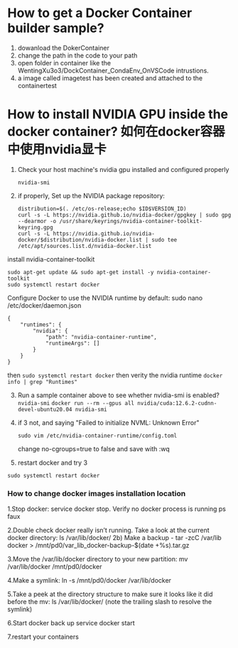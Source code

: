 # How to get a Docker Container builder sample?
1. dowanload the DokerContainer
2. change the path in the code to your path
3. open folder in container like the WentingXu3o3/DockContainer_CondaEnv_OnVSCode intrustions.
4. a image called imagetest has been created and attached to the containertest

# How to install NVIDIA GPU inside the docker container? 如何在docker容器中使用nvidia显卡
1. Check your host machine's nvidia gpu installed and configured properly
   ```
   nvidia-smi
   ```
2. if properly,
  Set up the NVIDIA package repository:
   ```
   distribution=$(. /etc/os-release;echo $ID$VERSION_ID)
   curl -s -L https://nvidia.github.io/nvidia-docker/gpgkey | sudo gpg --dearmor -o /usr/share/keyrings/nvidia-container-toolkit-keyring.gpg
   curl -s -L https://nvidia.github.io/nvidia-docker/$distribution/nvidia-docker.list | sudo tee /etc/apt/sources.list.d/nvidia-docker.list
   ```
  install nvidia-container-toolkit
  ```
  sudo apt-get update && sudo apt-get install -y nvidia-container-toolkit
  sudo systemctl restart docker
  ```
   Configure Docker to use the NVIDIA runtime by default: 
   sudo nano /etc/docker/daemon.json
   ```
   {
       "runtimes": {
           "nvidia": {
               "path": "nvidia-container-runtime",
               "runtimeArgs": []
           }
       }
   }
   ```
   then ```sudo systemctl restart docker```
   then verity the nvidia runtime ```docker info | grep "Runtimes"```
   
3. Run a sample container above to see whether nvidia-smi is enabled? ```nvidia-smi```
   ``` docker run --rm --gpus all nvidia/cuda:12.6.2-cudnn-devel-ubuntu20.04 nvidia-smi ```
   
5. if 3 not, and saying "Failed to initialize NVML: Unknown Error"
   ```
   sudo vim /etc/nvidia-container-runtime/config.toml
   ```
   change no-cgroups=true to false and save with :wq
   
6. restart docker and try 3
  ```
  sudo systemctl restart docker
  ```
### How to change docker images installation location
1.Stop docker: service docker stop. Verify no docker process is running ps faux

2.Double check docker really isn’t running. Take a look at the current docker directory: ls /var/lib/docker/
2b) Make a backup - tar -zcC /var/lib docker > /mnt/pd0/var_lib_docker-backup-$(date +%s).tar.gz

3.Move the /var/lib/docker directory to your new partition: mv /var/lib/docker /mnt/pd0/docker

4.Make a symlink: ln -s /mnt/pd0/docker /var/lib/docker

5.Take a peek at the directory structure to make sure it looks like it did before the mv: ls /var/lib/docker/ (note the trailing slash to resolve the symlink)

6.Start docker back up service docker start

7.restart your containers
